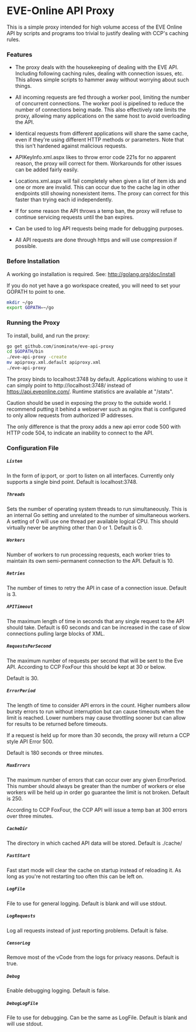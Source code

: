 # EVE-Online API Proxy #

This is a simple proxy intended for high volume access of the EVE Online API by
scripts and programs too trivial to justify dealing with CCP's caching rules.

### Features ###
* The proxy deals with the housekeeping of dealing with the EVE API. Including
following caching rules, dealing with connection issues, etc. This allows
simple scripts to hammer away without worrying about such things.

* All incoming requests are fed through a worker pool, limiting the number of
concurrent connections. The worker pool is pipelined to reduce the number
of connections being made.  This also effectively rate limits the proxy,
allowing many applications on the same host to avoid overloading the API.

* Identical requests from different applications will share the same cache,
even if they're using different HTTP methods or parameters. Note that this
isn't hardened against malicious requests.

* APIKeyInfo.xml.aspx likes to throw error code 221s for no apparent reason,
the proxy will correct for them. Workarounds for other issues can be added
fairly easily.

* Locations.xml.aspx will fail completely when given a list of item ids and one
or more are invalid. This can occur due to the cache lag in other endpoints 
still showing nonexistent items. The proxy can correct for this faster than
trying each id independently. 

* If for some reason the API throws a temp ban, the proxy will refuse to
continue servicing requests until the ban expires.

* Can be used to log API requests being made for debugging purposes.

* All API requests are done through https and will use compression if possible.

### Before Installation ####
A working go installation is required. See: http://golang.org/doc/install

If you do not yet have a go workspace created, you will need to set your GOPATH
to point to one. 

``` bash
mkdir ~/go
export GOPATH=~/go
```

### Running the Proxy ####
To install, build, and run the proxy:

``` bash
go get github.com/inominate/eve-api-proxy
cd $GOPATH/bin
./eve-api-proxy -create
mv apiproxy.xml.default apiproxy.xml 
./eve-api-proxy
```

The proxy binds to localhost:3748 by default.  Applications wishing to use it
can simply point to http://localhost:3748/ instead of 
https://api.eveonline.com/. Runtime statistics are available at "/stats".

Caution should be used in exposing the proxy to the outside world. I
recommend putting it behind a webserver such as nginx that is configured to
only allow requests from authorized IP addresses.

The only difference is that the proxy adds a new api error code 500 with HTTP
code 504, to indicate an inability to connect to the API.  

### Configuration File ###

##### `Listen`
In the form of ip:port, or :port to listen on all interfaces.  Currently only
supports a single bind point.  Default is localhost:3748.

##### `Threads`
Sets the number of operating system threads to run simultaneously. This is an
internal Go setting and unrelated to the number of simultaneous workers. A
setting of 0 will use one thread per available logical CPU. This should
virtually never be anything other than 0 or 1.  Default is 0.

##### `Workers`
Number of workers to run processing requests, each worker tries to maintain its
own semi-permanent connection to the API. Default is 10.

##### `Retries`
The number of times to retry the API in case of a connection issue. Default is
3.

##### `APITimeout`
The maximum length of time in seconds that any single request to the API should
take. Default is 60 seconds and can be increased in the case of slow connections 
pulling large blocks of XML.

##### `RequestsPerSecond`
The maximum number of requests per second that will be sent to the Eve API.
According to CCP FoxFour this should be kept at 30 or below.

Default is 30.

##### `ErrorPeriod`
The length of time to consider API errors in the count. Higher numbers allow
bursty errors to run without interruption but can cause timeouts when the limit
is reached.  Lower numbers may cause throttling sooner but can allow for 
results to be returned before timeouts.

If a request is held up for more than 30 seconds, the proxy will return a CCP
style API Error 500.

Default is 180 seconds or three minutes.

##### `MaxErrors`
The maximum number of errors that can occur over any given ErrorPeriod. This
number should always be greater than the number of workers or else workers will
be held up in order go guarantee the limit is not broken. Default is 250.

According to CCP FoxFour, the CCP API will issue a temp ban at 300 errors over
three minutes.

##### `CacheDir`
The directory in which cached API data will be stored.  Default is ./cache/

##### `FastStart`
Fast start mode will clear the cache on startup instead of reloading it. As long
as you're not restarting too often this can be left on.

##### `LogFile`
File to use for general logging. Default is blank and will use stdout.

##### `LogRequests`
Log all requests instead of just reporting problems. Default is false.

##### `CensorLog`
Remove most of the vCode from the logs for privacy reasons. Default is true.

##### `Debug`
Enable debugging logging. Default is false.

##### `DebugLogFile`
File to use for debugging. Can be the same as LogFile. Default is blank and will use stdout.

